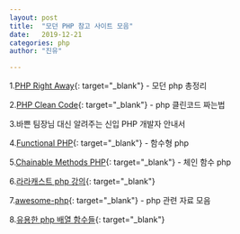 ```yaml
---
layout: post
title:  "모던 PHP 참고 사이트 모음"
date:   2019-12-21
categories: php
author: "진유"

---
```



1.[PHP Right Away](http://modernpug.github.io/php-the-right-way/){: target="_blank"} - 모던 php 총정리

2.[PHP Clean Code](https://github.com/jupeter/clean-code-php){: target="_blank"} - php 클린코드 짜는법

3.바쁜 팀장님 대신 알려주는 신입 PHP 개발자 안내서

4.[Functional PHP](https://apiumhub.com/tech-blog-barcelona/functional-php/){: target="_blank"} - 함수형 php

5.[Chainable Methods PHP](https://medium.com/better-programming/how-to-make-your-php-code-beautiful-with-chainable-methods-83d8832b1b16){: target="_blank"} - 체인 함수 php

6.[라라캐스트 php 강의](https://laracasts.com/skills/php){: target="_blank"}

7.[awesome-php](https://github.com/ziadoz/awesome-php){: target="_blank"} - php 관련 자료 모음

8.[유용한 php 배열 함수들](https://vegibit.com/most-useful-php-array-functions/){: target="_blank"}


<style>
.post-content {
    margin-left:35%;

}
</style>